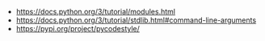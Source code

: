 - https://docs.python.org/3/tutorial/modules.html
- https://docs.python.org/3/tutorial/stdlib.html#command-line-arguments
- https://pypi.org/project/pycodestyle/
